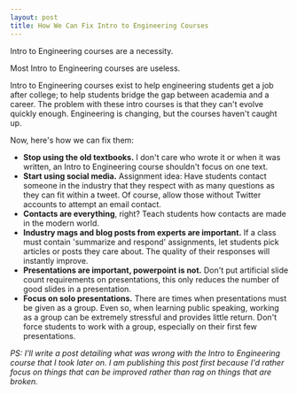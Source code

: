 ```yaml
---
layout: post
title: How We Can Fix Intro to Engineering Courses  
---
```

Intro to Engineering courses are a necessity.

Most Intro to Engineering courses are useless.

Intro to Engineering courses exist to help engineering students get a job after college; to help students bridge the gap between academia and a career. The problem with these intro courses is that they can't evolve quickly enough. Engineering is changing, but the courses haven't caught up.

Now, here's how we can fix them:

 - **Stop using the old textbooks.** I don't care who wrote it or when it was written, an Intro to Engineering course shouldn't focus on one text.
 - **Start using social media.** Assignment idea: Have students contact someone in the industry that they respect with as many questions as they can fit within a tweet. Of course, allow those without Twitter accounts to attempt an email contact.
  - **Contacts are everything**, right? Teach students how contacts are made in the modern world.
 - **Industry mags and blog posts from experts are important.** If a class must contain 'summarize and respond' assignments, let students pick articles or posts they care about. The quality of their responses will instantly improve. 
 - **Presentations are important, powerpoint is not.** Don't put artificial slide count requirements on presentations, this only reduces the number of good slides in a presentation.
 - **Focus on solo presentations.** There are times when presentations must be given as a group. Even so, when learning public speaking, working as a group can be extremely stressful and provides little return. Don't force students to work with a group, especially on their first few presentations.

*PS: I'll write a post detailing what was wrong with the Intro to Engineering course that I took later on. I am publishing this post first because I'd rather focus on things that can be improved rather than rag on things that are broken.*
